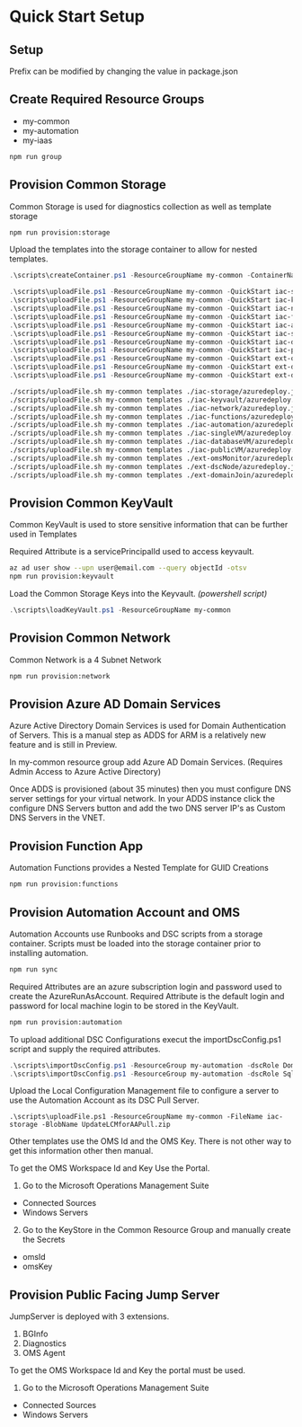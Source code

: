 # Quick Start Setup

## Setup
Prefix can be modified by changing the value in package.json

## Create Required Resource Groups

- my-common
- my-automation
- my-iaas

```bash
npm run group
```

## Provision Common Storage 
Common Storage is used for diagnostics collection as well as template storage

```bash
npm run provision:storage
```

Upload the templates into the storage container to allow for nested templates.

```powershell
.\scripts\createContainer.ps1 -ResourceGroupName my-common -ContainerName templates

.\scripts\uploadFile.ps1 -ResourceGroupName my-common -QuickStart iac-storage -BlobName deployStorage.json
.\scripts\uploadFile.ps1 -ResourceGroupName my-common -QuickStart iac-keyvault -BlobName deployKeyVault.json
.\scripts\uploadFile.ps1 -ResourceGroupName my-common -QuickStart iac-network -BlobName deployNetwork.json
.\scripts\uploadFile.ps1 -ResourceGroupName my-common -QuickStart iac-functions -BlobName deployFunctions.json
.\scripts\uploadFile.ps1 -ResourceGroupName my-common -QuickStart iac-automation -BlobName deployAutomation.json
.\scripts\uploadFile.ps1 -ResourceGroupName my-common -QuickStart iac-singleVM -BlobName deploySingleVM.json
.\scripts\uploadFile.ps1 -ResourceGroupName my-common -QuickStart iac-databaseVM -BlobName deployDatabaseVM.json
.\scripts\uploadFile.ps1 -ResourceGroupName my-common -QuickStart iac-publicVM -BlobName deployPublicVM.json
.\scripts\uploadFile.ps1 -ResourceGroupName my-common -QuickStart ext-omsMonitor -BlobName deployOMSExtension.json
.\scripts\uploadFile.ps1 -ResourceGroupName my-common -QuickStart ext-dscNode -BlobName deployDSCExtension.json
.\scripts\uploadFile.ps1 -ResourceGroupName my-common -QuickStart ext-domainJoin -BlobName deployDomainJoinExtension.json
```

```bash
./scripts/uploadFile.sh my-common templates ./iac-storage/azuredeploy.json deployStorage.json
./scripts/uploadFile.sh my-common templates ./iac-keyvault/azuredeploy.json deployKeyVault.json
./scripts/uploadFile.sh my-common templates ./iac-network/azuredeploy.json deployNetwork.json
./scripts/uploadFile.sh my-common templates ./iac-functions/azuredeploy.json deployFunctions.json
./scripts/uploadFile.sh my-common templates ./iac-automation/azuredeploy.json deployAutomation.json
./scripts/uploadFile.sh my-common templates ./iac-singleVM/azuredeploy.json deploySingleVM.json
./scripts/uploadFile.sh my-common templates ./iac-databaseVM/azuredeploy.json deployDatabaseVM.json
./scripts/uploadFile.sh my-common templates ./iac-publicVM/azuredeploy.json deployPublicVM.json
./scripts/uploadFile.sh my-common templates ./ext-omsMonitor/azuredeploy.json deployOMSExtension.json
./scripts/uploadFile.sh my-common templates ./ext-dscNode/azuredeploy.json deployDSCExtension.json
./scripts/uploadFile.sh my-common templates ./ext-domainJoin/azuredeploy.json deployDomainJoinExtension.json
```

## Provision Common KeyVault
Common KeyVault is used to store sensitive information that can be further used in Templates

Required Attribute is a servicePrincipalId used to access keyvault. 

```bash
az ad user show --upn user@email.com --query objectId -otsv
npm run provision:keyvault
```

Load the Common Storage Keys into the Keyvault.  _(powershell script)_

```powershell
.\scripts\loadKeyVault.ps1 -ResourceGroupName my-common
```

## Provision Common Network
Common Network is a 4 Subnet Network

```bash
npm run provision:network
```

## Provision Azure AD Domain Services
Azure Active Directory Domain Services is used for Domain Authentication of Servers.  This is a manual step as ADDS for ARM
is a relatively new feature and is still in Preview.

In my-common resource group add Azure AD Domain Services.  (Requires Admin Access to Azure Active Directory)

Once ADDS is provisioned (about 35 minutes) then you must configure DNS server settings for your virtual network. In your ADDS instance
click the configure DNS Servers button and add the two DNS server IP's as Custom DNS Servers in the VNET.


## Provision Function App
Automation Functions provides a Nested Template for GUID Creations

```bash
npm run provision:functions
```

## Provision Automation Account and OMS
Automation Accounts use Runbooks and DSC scripts from a storage container.  Scripts must be loaded into the storage container prior to installing automation.

```bash
npm run sync
```

Required Attributes are an azure subscription login and password used to create the AzureRunAsAccount. 
Required Attribute is the default login and password for local machine login to be stored in the KeyVault.

```bash
npm run provision:automation
```

To upload additional DSC Configurations execut the importDscConfig.ps1 script and supply the required attributes.

```powershell
.\scripts\importDscConfig.ps1 -ResourceGroup my-automation -dscRole DomainController
.\scripts\importDscConfig.ps1 -ResourceGroup my-automation -dscRole SqlServer
```

Upload the Local Configuration Management file to configure a server to use the Automation Account as its DSC Pull Server.

```
.\scripts\uploadFile.ps1 -ResourceGroupName my-common -FileName iac-storage -BlobName UpdateLCMforAAPull.zip
```

Other templates use the OMS Id and the OMS Key.  There is not other way to get this information other then manual.


To get the OMS Workspace Id and Key Use the Portal.

1. Go to the Microsoft Operations Management Suite
  - Connected Sources
  - Windows Servers

2. Go to the KeyStore in the Common Resource Group and manually create the Secrets
  - omsId
  - omsKey

## Provision Public Facing Jump Server
JumpServer is deployed with 3 extensions.

1. BGInfo
2. Diagnostics
3. OMS Agent


To get the OMS Workspace Id and Key the portal must be used.

1. Go to the Microsoft Operations Management Suite
  - Connected Sources
  - Windows Servers

